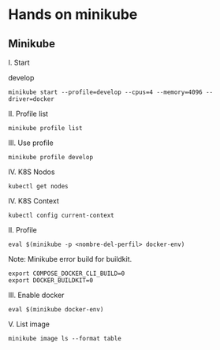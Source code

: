 # Hands on minikube

## Minikube

I. Start

develop

```
minikube start --profile=develop --cpus=4 --memory=4096 --driver=docker
```

II. Profile list

```
minikube profile list
```

III. Use profile

```
minikube profile develop
```

IV. K8S Nodos
```
kubectl get nodes
```

IV. K8S Context
```
kubectl config current-context
```




II. Profile

```
eval $(minikube -p <nombre-del-perfil> docker-env)
```

Note:
Minikube error build for buildkit.
```
export COMPOSE_DOCKER_CLI_BUILD=0
export DOCKER_BUILDKIT=0
```

III. Enable docker

```
eval $(minikube docker-env)
```


V. List image

```
minikube image ls --format table
```
